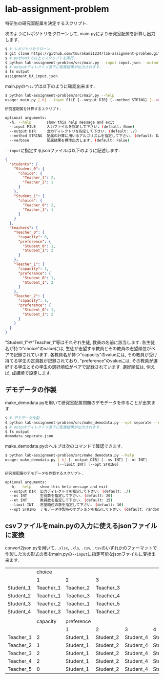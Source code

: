 # lab-assignment-problem
特研生の研究室配属を決定するスクリプト.

次のようにレポジトリをクローンして, main.pyにより研究室配属を計算し出力します.

```bash
$ # レポジトリをクローン.
$ git clone https://github.com/tmurakami1234/lab-assignment-problem.git
$ # python3.6以上でスクリプトを実行.
$ python lab-assignment-problem/src/main.py --input input.json --output output
$ # outputディレクトリ直下に配属結果が出力されます.
$ ls output
assignment_DA_input.json
```

main.pyのヘルプは以下のように確認出来ます.

```bash
$ python lab-assignment-problem/src/main.py --help
usage: main.py [-h] --input FILE [--output DIR] [--method STRING] [--verbose]

研究室配属を計算するスクリプト.

optional arguments:
  -h, --help       show this help message and exit
  --input FILE     入力ファイルを指定して下さい. (default: None)
  --output DIR     出力ディレクトリを指定して下さい. (default: ./)
  --method STRING  配属の計算に用いるアルゴリズムを指定して下さい. (default: DA)
  --verbose        配属結果を標準出力します. (default: False)
```

`--input`に指定するjsonファイルは以下のように記述します.

```json
{
  "students": {
    "Student_0": {
      "choice": {
        "Teacher_1": 2,
        "Teacher_2": 1
      }
    },
    "Student_1": {
      "choice": {
        "Teacher_0": 2,
        "Teacher_1": 1
      }
    }
  },
  "teachers": {
    "Teacher_0": {
      "capacity": 0,
      "preference": {
        "Student_0": 1,
        "Student_1": 2
      }
    },
    "Teacher_1": {
      "capacity": 1,
      "preference": {
        "Student_0": 1,
        "Student_1": 2
      }
    },
    "Teacher_2": {
      "capacity": 1,
      "preference": {
        "Student_0": 1,
        "Student_1": 2
      }
    }
  }
}
```

"Student_1"や"Teacher_1"等はそれぞれ生徒, 教員の名前に該当します. 各生徒名が持つ"choice"のvalueには, 生徒が志望する教員とその教員の志望順位がペアで記録されています. 各教員名が持つ"capacity"のvalueには, その教員が受け持てる学生の定員数が記録されており, "preference"のvalueには, その教員が選好する学生とその学生の選好順位がペアで記録されています. 選好順位は, 例えば, 成績順で設定します.

## デモデータの作製

make_demodata.pyを用いて研究室配属問題のデモデータを作ることが出来ます.

```bash
$ # デモデータ作製.
$ python lab-assignment-problem/src/make_demodata.py --opt separate --output output
$ # outputディレクトリ直下に配属結果が出力されます.
$ ls output
demodata_separate.json
```

make_demodata.pyのヘルプは次のコマンドで確認できます.

```bash
$ python lab-assignment-problem/src/make_demodata.py --help
usage: make_demodata.py [-h] [--output DIR] [--ns INT] [--nt INT]
                        [--limit INT] [--opt STRING]

研究室配属のデモデータを作製するスクリプト.

optional arguments:
  -h, --help    show this help message and exit
  --output DIR  出力ディレクトリを指定して下さい. (default: ./)
  --ns INT      生徒数を指定して下さい. (default: 20)
  --nt INT      教員数を指定して下さい. (default: 15)
  --limit INT   志望順位の数を指定して下さい. (default: 10)
  --opt STRING  デモデータ作製時のオプションを指定して下さい. (default: random)
```

## csvファイルをmain.pyの入力に使えるjsonファイルに変換

convert2json.pyを用いて, `.xlsx`, `.xls`, `.csv`, `.tsv`のいずれかのフォーマットで作製した次の形式の表をmain.pyの`--input`に指定可能なjsonファイルに変換出来ます.

|||||||
|--|--|--|--|--|--|
||choice|||||
||1|2|3|||
|Student_1|Teacher_1|Teacher_2|Teacher_3|||
|Student_2|Teacher_1|Teacher_3|Teacher_4|||
|Student_3|Teacher_2|Teacher_1|Teacher_5|||
|Student_4|Teacher_3|Teacher_1|Teacher_2|||
|||||||
||capacity|preference||||
|||1|2|3|4|
|Teacher_1|2|Student_1|Student_2|Student_4|Student_3|
|Teacher_2|1|Student_1|Student_2|Student_4|Student_3|
|Teacher_3|2|Student_1|Student_2|Student_4|Student_3|
|Teacher_4|2|Student_1|Student_2|Student_4|Student_3|
|Teacher_5|0|Student_1|Student_2|Student_4|Student_3|